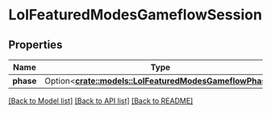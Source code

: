 # LolFeaturedModesGameflowSession

## Properties

Name | Type | Description | Notes
------------ | ------------- | ------------- | -------------
**phase** | Option<[**crate::models::LolFeaturedModesGameflowPhase**](LolFeaturedModesGameflowPhase.md)> |  | [optional]

[[Back to Model list]](../README.md#documentation-for-models) [[Back to API list]](../README.md#documentation-for-api-endpoints) [[Back to README]](../README.md)


